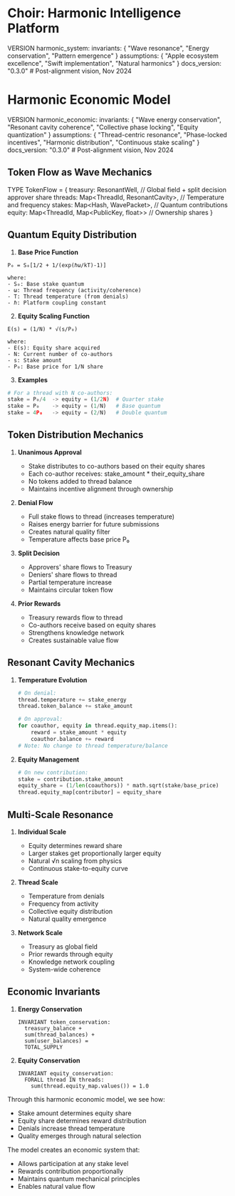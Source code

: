 # Choir: Harmonic Intelligence Platform

VERSION harmonic_system:
invariants: {
"Wave resonance",
"Energy conservation",
"Pattern emergence"
}
assumptions: {
"Apple ecosystem excellence",
"Swift implementation",
"Natural harmonics"
}
docs_version: "0.3.0" # Post-alignment vision, Nov 2024

# Harmonic Economic Model

VERSION harmonic_economic:
invariants: {
"Wave energy conservation",
"Resonant cavity coherence",
"Collective phase locking",
"Equity quantization"
}
assumptions: {
"Thread-centric resonance",
"Phase-locked incentives",
"Harmonic distribution",
"Continuous stake scaling"
}
docs_version: "0.3.0" # Post-alignment vision, Nov 2024

## Token Flow as Wave Mechanics

TYPE TokenFlow = {
treasury: ResonantWell, // Global field + split decision approver share
threads: Map<ThreadId, ResonantCavity>, // Temperature and frequency
stakes: Map<Hash, WavePacket>, // Quantum contributions
equity: Map<ThreadId, Map<PublicKey, float>> // Ownership shares
}

## Quantum Equity Distribution

1. **Base Price Function**

```
P₀ = S₀[1/2 + 1/(exp(ℏω/kT)-1)]

where:
- S₀: Base stake quantum
- ω: Thread frequency (activity/coherence)
- T: Thread temperature (from denials)
- ℏ: Platform coupling constant
```

2. **Equity Scaling Function**

```
E(s) = (1/N) * √(s/P₀)

where:
- E(s): Equity share acquired
- N: Current number of co-authors
- s: Stake amount
- P₀: Base price for 1/N share
```

3. **Examples**

```python
# For a thread with N co-authors:
stake = P₀/4  -> equity = (1/2N)  # Quarter stake
stake = P₀    -> equity = (1/N)   # Base quantum
stake = 4P₀   -> equity = (2/N)   # Double quantum
```

## Token Distribution Mechanics

1. **Unanimous Approval**

   - Stake distributes to co-authors based on their equity shares
   - Each co-author receives: stake_amount \* their_equity_share
   - No tokens added to thread balance
   - Maintains incentive alignment through ownership

2. **Denial Flow**

   - Full stake flows to thread (increases temperature)
   - Raises energy barrier for future submissions
   - Creates natural quality filter
   - Temperature affects base price P₀

3. **Split Decision**

   - Approvers' share flows to Treasury
   - Deniers' share flows to thread
   - Partial temperature increase
   - Maintains circular token flow

4. **Prior Rewards**
   - Treasury rewards flow to thread
   - Co-authors receive based on equity shares
   - Strengthens knowledge network
   - Creates sustainable value flow

## Resonant Cavity Mechanics

1. **Temperature Evolution**

   ```python
   # On denial:
   thread.temperature += stake_energy
   thread.token_balance += stake_amount

   # On approval:
   for coauthor, equity in thread.equity_map.items():
       reward = stake_amount * equity
       coauthor.balance += reward
   # Note: No change to thread temperature/balance
   ```

2. **Equity Management**
   ```python
   # On new contribution:
   stake = contribution.stake_amount
   equity_share = (1/len(coauthors)) * math.sqrt(stake/base_price)
   thread.equity_map[contributor] = equity_share
   ```

## Multi-Scale Resonance

1. **Individual Scale**

   - Equity determines reward share
   - Larger stakes get proportionally larger equity
   - Natural √n scaling from physics
   - Continuous stake-to-equity curve

2. **Thread Scale**

   - Temperature from denials
   - Frequency from activity
   - Collective equity distribution
   - Natural quality emergence

3. **Network Scale**
   - Treasury as global field
   - Prior rewards through equity
   - Knowledge network coupling
   - System-wide coherence

## Economic Invariants

1. **Energy Conservation**

   ```
   INVARIANT token_conservation:
     treasury_balance +
     sum(thread_balances) +
     sum(user_balances) =
     TOTAL_SUPPLY
   ```

2. **Equity Conservation**
   ```
   INVARIANT equity_conservation:
     FORALL thread IN threads:
       sum(thread.equity_map.values()) = 1.0
   ```

Through this harmonic economic model, we see how:

- Stake amount determines equity share
- Equity share determines reward distribution
- Denials increase thread temperature
- Quality emerges through natural selection

The model creates an economic system that:

- Allows participation at any stake level
- Rewards contribution proportionally
- Maintains quantum mechanical principles
- Enables natural value flow
